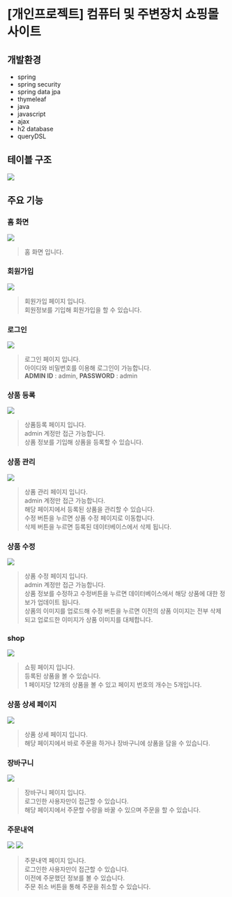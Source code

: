 # [개인프로젝트] 컴퓨터 및 주변장치 쇼핑몰 사이트
## 개발환경
* spring
* spring security
* spring data jpa
* thymeleaf
* java
* javascript
* ajax
* h2 database
* queryDSL
## 테이블 구조
<img src="./table_diagram.drawio.png">

## 주요 기능
### 홈 화면
<img src="./screenshot/홈화면.png">

> 홈 화면 입니다.
### 회원가입
<img src="./screenshot/회원가입.png">

> 회원가입 페이지 입니다.<br>
> 회원정보를 기입해 회원가입을 할 수 있습니다.
### 로그인
<img src="./screenshot/로그인.png">

> 로그인 페이지 입니다.<br>
> 아이디와 비밀번호를 이용해 로그인이 가능합니다.<br>
> __ADMIN ID__ : admin, __PASSWORD__ : admin   
### 상품 등록
<img src="./screenshot/상품등록.png">

> 상품등록 페이지 입니다.<br>
> admin 계정만 접근 가능합니다.<br>
> 상품 정보를 기입해 상품을 등록할 수 있습니다.
### 상품 관리
<img src="./screenshot/상품관리.png">

> 상품 관리 페이지 입니다.<br>
> admin 계정만 접근 가능합니다.<br>
> 해당 페이지에서 등록된 상품을 관리할 수 있습니다.<br>
> 수정 버튼을 누르면 상품 수정 페이지로 이동합니다.<br>
> 삭제 버튼을 누르면 등록된 데이터베이스에서 삭제 됩니다.
### 상품 수정
<img src="./screenshot/상품수정.png">

> 상품 수정 페이지 입니다.<br>
> admin 계정만 접근 가능합니다.<br>
> 상품 정보를 수정하고 수정버튼을 누르면 데이터베이스에서 해당 상품에 대한 정보가 업데이트 됩니다.<br>
> 상품의 이미지를 업로드해 수정 버튼을 누르면 이전의 상품 이미지는 전부 삭제되고 업로드한 이미지가 상품 이미지를 대체합니다.
### shop
<img src="./screenshot/shop.png">

> 쇼핑 페이지 입니다.<br>
> 등록된 상품을 볼 수 있습니다.<br>
> 1 페이지당 12개의 상품을 볼 수 있고 페이지 번호의 개수는 5개입니다.
### 상품 상세 페이지
<img src="./screenshot/상품보기.png">

> 상품 상세 페이지 입니다.<br>
> 해당 페이지에서 바로 주문을 하거나 장바구니에 상품을 담을 수 있습니다.
### 장바구니
<img src="./screenshot/장바구니.png">

> 장바구니 페이지 입니다.<br>
> 로그인한 사용자만이 접근할 수 있습니다.<br>
> 해당 페이지에서 주문할 수량을 바꿀 수 있으며 주문을 할 수 있습니다.
### 주문내역
<img src="./screenshot/주문내역.png">
<img src="./screenshot/주문취소.png">

> 주문내역 페이지 입니다.<br>
> 로그인한 사용자만이 접근할 수 있습니다.<br>
> 이전에 주문했던 정보를 볼 수 있습니다.<br>
> 주문 취소 버튼을 통해 주문을 취소할 수 있습니다.